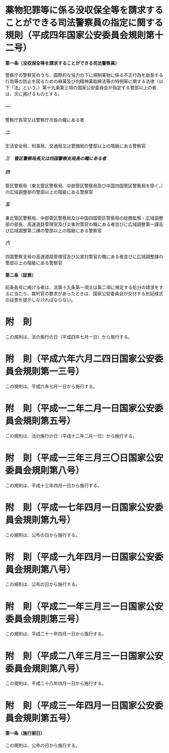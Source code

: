 # 薬物犯罪等に係る没収保全等を請求することができる司法警察員の指定に関する規則（平成四年国家公安委員会規則第十二号）
#### 第一条（没収保全等を請求することができる司法警察員）
警察庁の警察官のうち、国際的な協力の下に規制薬物に係る不正行為を助長する行為等の防止を図るための麻薬及び向精神薬取締法等の特例等に関する法律（以下「法」という。）第十九条第三項の国家公安委員会が指定する警部以上の者は、次に掲げるものとする。
##### 一
警察庁長官又は警察庁次長の職にある者
##### 二
生活安全局、刑事局、交通局又は警備局の警部以上の階級にある警察官
##### 三　管区警察局長又は四国警察支局長の職にある者


##### 四
管区警察局（東北管区警察局、中部管区警察局及び中国四国管区警察局を除く。）の広域調整部の警部以上の階級にある警察官
##### 五
東北管区警察局、中部管区警察局及び中国四国管区警察局の総務監察・広域調整部の部長、高速道路管理官及び災害対策官の職にある者並びに広域調整第一課及び広域調整第二課の警部以上の階級にある警察官
##### 六
四国警察支局の高速道路管理官及び災害対策官の職にある者並びに広域調整課の警部以上の階級にある警察官

#### 第二条（証票）
前条各号に掲げる者は、法第十九条第一項又は第二項に規定する処分の請求をするに当たり、裁判官の要求があったときは、国家公安委員会が交付する別記様式の証票を提示しなければならない。
# 附　則
この規則は、法の施行の日（平成四年七月一日）から施行する。
# 附　則（平成六年六月二四日国家公安委員会規則第一三号）
この規則は、平成六年七月一日から施行する。
# 附　則（平成一二年二月一日国家公安委員会規則第五号）
この規則は、法の施行の日（平成十二年二月一日）から施行する。
# 附　則（平成一三年三月三〇日国家公安委員会規則第八号）
この規則は、平成十三年四月一日から施行する。
# 附　則（平成一七年四月一日国家公安委員会規則第九号）
この規則は、公布の日から施行する。
# 附　則（平成一九年四月一日国家公安委員会規則第八号）
この規則は、公布の日から施行する。
# 附　則（平成二一年三月三一日国家公安委員会規則第三号）
この規則は、平成二十一年四月一日から施行する。
# 附　則（平成二八年三月三一日国家公安委員会規則第八号）
この規則は、平成二十八年四月一日から施行する。
# 附　則（平成三一年四月一日国家公安委員会規則第五号）
#### 第一条（施行期日）
この規則は、公布の日から施行する。
